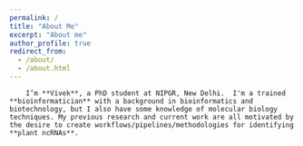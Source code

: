 ```yaml
---
permalink: /
title: "About Me"
excerpt: "About me"
author_profile: true
redirect_from: 
  - /about/
  - /about.html
---
```


        I’m **Vivek**, a PhD student at NIPGR, New Delhi.  I'm a trained **bioinformatician** with a background in bioinformatics and biotechnology, but I also have some knowledge of molecular biology techniques. My previous research and current work are all motivated by the desire to create workflows/pipelines/methodologies for identifying **plant ncRNAs**.

